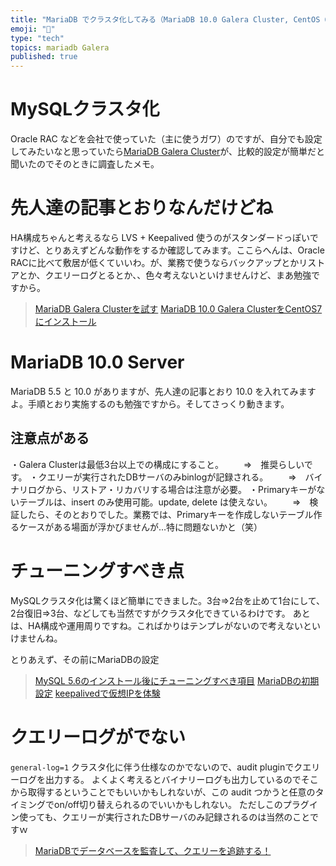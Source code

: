 ```yaml
---
title: "MariaDB でクラスタ化してみる（MariaDB 10.0 Galera Cluster, CentOS 6.5）のを調査した結果のメモメモ"
emoji: "📝"
type: "tech"
topics: mariadb Galera
published: true
---
```


# MySQLクラスタ化
Oracle RAC などを会社で使っていた（主に使うガワ）のですが、自分でも設定してみたいなと思っていたら[MariaDB Galera Cluster](https://mariadb.com/kb/en/mariadb/yum/)が、比較的設定が簡単だと聞いたのでそのときに調査したメモ。

# 先人達の記事とおりなんだけどね
HA構成ちゃんと考えるなら LVS + Keepalived 使うのがスタンダードっぽいですけど、とりあえずどんな動作をするか確認してみます。ここらへんは、Oracle RACに比べて敷居が低くていいわ。が、業務で使うならバックアップとかリストアとか、クエリーログとるとか、、色々考えないといけませんけど、まあ勉強ですから。

> [MariaDB Galera Clusterを試す](http://research.sakura.ad.jp/2013/02/14/mariadb-galera-cluster-1/comment-page-1/)
> [MariaDB 10.0 Galera ClusterをCentOS7にインストール](http://qiita.com/tukiyo3/items/0971f89b5ad3024f5680#%E6%B3%A8%E6%84%8F%E7%82%B9)

# MariaDB 10.0 Server
MariaDB 5.5 と 10.0 がありますが、先人達の記事とおり 10.0 を入れてみますよ。手順とおり実施するのも勉強ですから。そしてさっくり動きます。

## 注意点がある
・Galera Clusterは最低3台以上での構成にすること。
　　⇒　推奨らしいです。
・クエリーが実行されたDBサーバのみbinlogが記録される。
　　⇒　バイナリログから、リストア・リカバリする場合は注意が必要。
・Primaryキーがないテーブルは、insert のみ使用可能。update, delete は使えない。
　　⇒　検証したら、そのとおりでした。業務では、Primaryキーを作成しないテーブル作るケースがある場面が浮かびませんが…特に問題ないかと（笑）

# チューニングすべき点
MySQLクラスタ化は驚くほど簡単にできました。3台⇒2台を止めて1台にして、2台復旧⇒3台、などしても当然ですがクラスタ化できているわけです。
あとは、HA構成や運用周りですね。こればかりはテンプレがないので考えないといけませんね。

とりあえず、その前にMariaDBの設定

> [MySQL 5.6のインストール後にチューニングすべき項目](http://yakst.com/ja/posts/61)
> [MariaDBの初期設定](http://www.seirios.org/seirios/dokuwiki/doku.php?id=serverapp:database:mariadb:initial-config)
> [keepalivedで仮想IPを体験](http://qiita.com/tukiyo3/items/dc355dd456c0973b5a39)


# クエリーログがでない
```general-log=1``` クラスタ化に伴う仕様なのかでないので、audit pluginでクエリーログを出力する。
よくよく考えるとバイナリーログも出力しているのでそこから取得するということでもいいかもしれないが、この audit つかうと任意のタイミングでon/off切り替えられるのでいいかもしれない。
ただしこのプラグイン使っても、クエリーが実行されたDBサーバのみ記録されるのは当然のことですｗ

> [MariaDBでデータベースを監査して、クエリーを追跡する！](http://qiita.com/hit/items/0c401767822185500cad)





